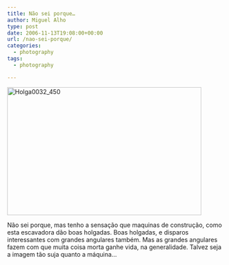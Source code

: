 ```yaml
---
title: Não sei porque…
author: Miguel Alho
type: post
date: 2006-11-13T19:08:00+00:00
url: /nao-sei-porque/
categories:
  - photography
tags:
  - photography

---
```

[<img src="http://static.flickr.com/113/296600933_635e672563.jpg" width="450" height="296" alt="Holga0032_450" />][1]

Não sei porque, mas tenho a sensação que maquinas de construção, como esta escavadora dão boas holgadas. Boas holgadas, e disparos interessantes com grandes angulares também. Mas as grandes angulares fazem com que muita coisa morta ganhe vida, na generalidade. Talvez seja a imagem tão suja quanto a máquina&#8230;

 [1]: http://www.flickr.com/photos/mytymyky/296600933/ "Photo Sharing"